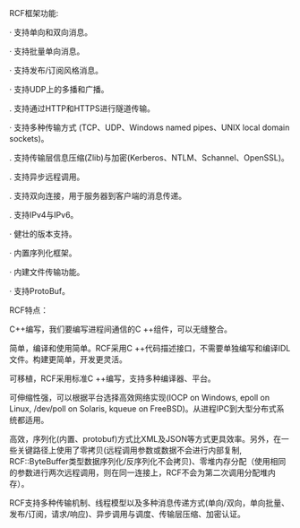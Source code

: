 RCF框架功能:

· 支持单向和双向消息。

· 支持批量单向消息。

· 支持发布/订阅风格消息。

· 支持UDP上的多播和广播。

. 支持通过HTTP和HTTPS进行隧道传输。

· 支持多种传输方式 (TCP、UDP、Windows named pipes、UNIX local domain sockets)。

. 支持传输层信息压缩(Zlib)与加密(Kerberos、NTLM、Schannel、OpenSSL)。

. 支持异步远程调用。

. 支持双向连接，用于服务器到客户端的消息传递。

. 支持IPv4与IPv6。

· 健壮的版本支持。

· 内置序列化框架。

· 内建文件传输功能。

· 支持ProtoBuf。

RCF特点：

C++编写，我们要编写进程间通信的C ++组件，可以无缝整合。

简单，编译和使用简单。RCF采用C ++代码描述接口，不需要单独编写和编译IDL文件。构建更简单，开发更灵活。

可移植，RCF采用标准C ++编写，支持多种编译器、平台。

可伸缩性强，可以根据平台选择高效网络实现(IOCP on Windows, epoll on Linux, /dev/poll on Solaris, kqueue on FreeBSD)。从进程IPC到大型分布式系统都适用。

高效，序列化(内置、protobuf)方式比XML及JSON等方式更具效率。另外，在一些关键路径上使用了零拷贝(远程调用参数或数据不会进行内部复制, RCF::ByteBuffer类型数据序列化/反序列化不会拷贝)、零堆内存分配（使用相同的参数进行两次远程调用，则在同一连接上，RCF不会为第二次调用分配堆内存）。

RCF支持多种传输机制、线程模型以及多种消息传递方式(单向/双向，单向批量、发布/订阅，请求/响应)、异步调用与调度、传输层压缩、加密认证。